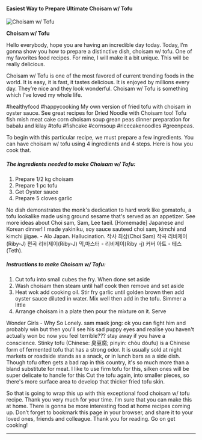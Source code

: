             

#### Easiest Way to Prepare Ultimate Choisam w/ Tofu

![Choisam w/ Tofu](https://img-global.cpcdn.com/recipes/db5a606823047e0a/751x532cq70/choisam-w-tofu-recipe-main-photo.jpg)

**Choisam w/ Tofu**

Hello everybody, hope you are having an incredible day today. Today, I’m gonna show you how to prepare a distinctive dish, choisam w/ tofu. One of my favorites food recipes. For mine, I will make it a bit unique. This will be really delicious.

Choisam w/ Tofu is one of the most favored of current trending foods in the world. It is easy, it is fast, it tastes delicious. It is enjoyed by millions every day. They’re nice and they look wonderful. Choisam w/ Tofu is something which I’ve loved my whole life.

#healthyfood #happycooking My own version of fried tofu with choisam in oyster sauce. See great recipes for Dried Noodle with Choisam too! Tofu fish mish meat cake corn choisam soup grean peas dinner preparation for babalu and kilay #tofu #fishcake #cornsoup #ricecakenoodles #greenpeas.

To begin with this particular recipe, we must prepare a few ingredients. You can have choisam w/ tofu using 4 ingredients and 4 steps. Here is how you cook that.

##### The ingredients needed to make Choisam w/ Tofu:

1.  Prepare 1/2 kg choisam
2.  Prepare 1 pc tofu
3.  Get Oyster sauce
4.  Prepare 5 cloves garlic

No dish demonstrates the monk's dedication to hard work like gomatofu, a tofu lookalike made using ground sesame that's served as an appetizer. See more ideas about Choi sam, Sam, Lee taeil. \[Homemade\] Japanese and Korean dinner! I made yakiniku, soy sauce sauteed choi sam, kimchi and kimchi jjigae. - Alo Japan. Hallucination. 작사 최삼(Choi Sam) 작곡 리비제이(Riby-J) 편곡 리비제이(Riby-J) 믹,마스터 - 리비제이(Riby -j) 커버 아트 - 테스 (Teth).

##### Instructions to make Choisam w/ Tofu:

1.  Cut tofu into small cubes the fry. When done set aside
2.  Wash choisam then steam until half cook then remove and set aside
3.  Heat wok add cooking oil. Stir fry garlic until golden brown then add oyster sauce diluted in water. Mix well then add in the tofu. Simmer a little
4.  Arrange choisam in a plate then pour the mixture on it. Serve

Wonder Girls - Why So Lonely. sam maek jong: ok you can fight him and probably win but then you'll see his sad puppy eyes and realise you haven't actually won bc now you feel terrible??? stay away if you have a conscience. Stinky tofu (Chinese: 臭豆腐; pinyin: chòu dòufu) is a Chinese form of fermented tofu that has a strong odor. It is usually sold at night markets or roadside stands as a snack, or in lunch bars as a side dish. Though tofu often gets a bad rap in this country, it's so much more than a bland substitute for meat. I like to use firm tofu for this, silken ones will be super delicate to handle for this Cut the tofu again, into smaller pieces, so there's more surface area to develop that thicker fried tofu skin.

So that is going to wrap this up with this exceptional food choisam w/ tofu recipe. Thank you very much for your time. I’m sure that you can make this at home. There is gonna be more interesting food at home recipes coming up. Don’t forget to bookmark this page in your browser, and share it to your loved ones, friends and colleague. Thank you for reading. Go on get cooking!

* * *